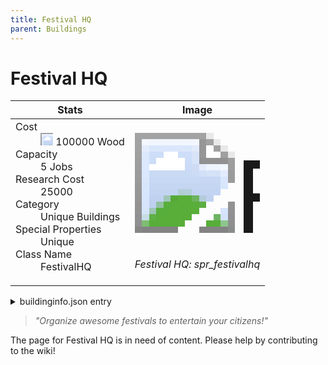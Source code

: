 ```yaml
---
title: Festival HQ
parent: Buildings
---
```

# Festival HQ

[//]: # (Pre-generated content)
<table><thead><tr><th>Stats</th><th>Image</th></tr></thead><tbody><tr><td><dl><dt>Cost</dt><dd><div class="resource-icon"><img style="object-position: -637px -751px;" src="https://tfe2-wiki.github.io/assets/sprites.png"></div> 100000 Wood</dd><dt>Capacity</dt><dd>5 Jobs</dd><dt>Research Cost</dt><dd>25000</dd><dt>Category</dt><dd>Unique Buildings</dd><dt>Special Properties</dt><dd>Unique</dd><dt>Class Name</dt><dd>FestivalHQ</dd></dl></td><td><style>.building-image {width: 200px;height: 200px;overflow: hidden;position: relative;}.building-image img {image-rendering: pixelated;object-fit: none;transform: scale(10);transform-origin: left top;position: absolute;left: 0;top: 0;}.resource-image {width: 200px;height: 200px;overflow: hidden;position: relative;}.resource-image img {image-rendering: pixelated;object-fit: none;transform: scale(20);transform-origin: left top;position: absolute;left: 0;top: 0;}.building-icon {width: 20px;height: 20px;overflow: hidden;position: relative;display: inline-block;}.building-icon img {image-rendering: pixelated;object-fit: none;transform: scale(1);transform-origin: left top;position: absolute;left: 0;top: 0;}.resource-icon {width: 20px;height: 20px;overflow: hidden;position: relative;display: inline-block;}.resource-icon img {image-rendering: pixelated;object-fit: none;transform: scale(2);transform-origin: left top;position: absolute;left: 0;top: 0;}</style><div class="building-image"><img style="object-position: -652px -831px;" src="https://tfe2-wiki.github.io/assets/sprites.png" alt="Festival HQ Back"><img style="object-position: -630px -831px;" src="https://tfe2-wiki.github.io/assets/sprites.png" alt="Festival HQ"></div><i>Festival HQ: spr_festivalhq</i></td></tr></tbody></table><details><summary>buildinginfo.json entry</summary>```json{  "className": "FestivalHQ",  "food": 0,  "wood": 100000,  "stone": 0,  "machineParts": 0,  "refinedMetal": 0,  "computerChips": 0,  "knowledge": 25000,  "category": "Unique Buildings",  "unlockedByDefault": false,  "specialInfo": [    "Unique"  ],  "jobs": 5}```</details><blockquote><i>"Organize awesome festivals to entertain your citizens!"</i></blockquote>

The page for Festival HQ is in need of content. Please help by contributing to the wiki!
